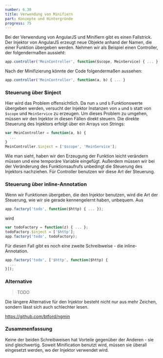 ```yaml
---
number: 6.30
title: Verwendung von Minifiern
part: Konzepte und Hintergründe
progress: 75
---
```


Bei der Verwendung von AngularJS und Minifiern gibt es einen Fallstrick. Der Injektor von AngularJS erzeugt neue Objekte anhand der Namen, die einer Funktion übergeben werden. Nehmen wir als Beispiel einen Controller, der folgendermaßen aussieht:

```javascript
app.controller('MeinController', function($scope, MeinService) { ... }
```

Nach der Minifizierung könnte der Code folgendermaßen aussehen:

```javascript
app.controller('MeinController', function(a, b) { ... }
```

### Steuerung über $inject

Hier wird das Problem offensichtlich. Da nun `a` und `b` Funktionswerte übergeben werden, versucht der Injektor Instanzen von `a` und `b` statt von `$scope` und `MeinService` zu erzeugen. Um dieses Problem zu umgehen, müssen wir den Injektor in diesen Fällen direkt steuern. Die direkte Steuerung des Injektors erfolgt über  ein Arrays von Strings:

```javascript
var MeinController = function(a, b) {
  ...
}
MeinController.$inject = ['$scope', 'MeinService'];
```

Wie man sieht, haben wir den Erzeugung der Funktion leicht verändern müssen und eine temporäre Variable eingefügt. Außerdem müssen wir bei der Veränderung des Funktionsaufrufs unbedingt die Steuerung des Injektors nachziehen. Für Controller benutzen wir diese Art der Steuerung.

### Steuerung über inline-Annotation

Wenn wir Funktionen übergeben, die den Injektor benutzen, wird die Art der Steuerung, wie wir sie gerade kennengelernt haben, unbequem. Aus

```javascript
app.factory('todo', function($http) { ... });
```

wird

```javascript
var todoFactory = function(z) { ... };
todoFactory.$inject = ['$http'];
app.factory('todo', todoFactory);
```

Für diesen Fall gibt es noch eine zweite Schreibweise - die inline-Annotation.

```javascript
app.factory('todo', ['$http', function($http) {
  ...
}]);
```

### Alternative

> TODO

Die längere Alternative für den Injektor besteht nicht nur aus mehr Zeichen, sondern lässt sich auch schlechter lesen.

https://github.com/btford/ngmin



### Zusammenfassung

Keine der beiden Schreibweisen hat Vorteile gegenüber der Anderen - sie sind gleichwertig. Soweit Minification benutzt wird, müssen sie überall eingesetzt werden, wo der Injektor verwendet wird.

